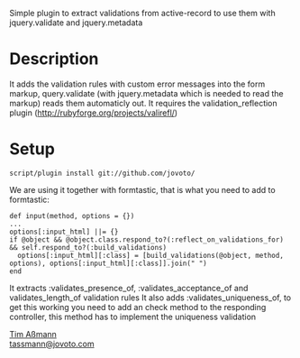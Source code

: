 Simple plugin to extract validations from active-record to use them with jquery.validate and jquery.metadata

Description
=====
It adds the validation rules with custom error messages into the form markup, query.validate (with jquery.metadata which is needed to read the markup)
reads them automaticly out. 
It requires the validation_reflection plugin (http://rubyforge.org/projects/valirefl/)

Setup
=====
    script/plugin install git://github.com/jovoto/

We are using it together with formtastic, that is what you need to add to formtastic:

    def input(method, options = {})
    ...
    options[:input_html] ||= {}
    if @object && @object.class.respond_to?(:reflect_on_validations_for) && self.respond_to?(:build_validations)
      options[:input_html][:class] = [build_validations(@object, method, options), options[:input_html][:class]].join(" ")
    end

It extracts :validates_presence_of, :validates_acceptance_of and validates_length_of validation rules
It also adds :validates_uniqueness_of, to get this working you need to add an check method to the responding controller, this method has to implement 
the uniqueness validation

[Tim Aßmann](http://devo.to)  
tassmann@jovoto.com  
